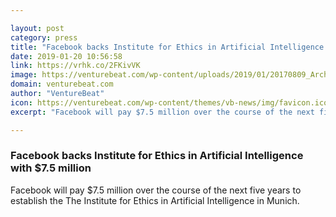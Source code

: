 ```yaml
---

layout: post
category: press
title: "Facebook backs Institute for Ethics in Artificial Intelligence with $7.5 million"
date: 2019-01-20 10:56:58
link: https://vrhk.co/2FKivVK
image: https://venturebeat.com/wp-content/uploads/2019/01/20170809_Architektur_AH_353548.jpg?w=1200&strip=all
domain: venturebeat.com
author: "VentureBeat"
icon: https://venturebeat.com/wp-content/themes/vb-news/img/favicon.ico
excerpt: "Facebook will pay $7.5 million over the course of the next five years to establish the The Institute for Ethics in Artificial Intelligence in Munich."

---
```


### Facebook backs Institute for Ethics in Artificial Intelligence with $7.5 million

Facebook will pay $7.5 million over the course of the next five years to establish the The Institute for Ethics in Artificial Intelligence in Munich.